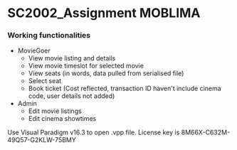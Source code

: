 # SC2002_Assignment MOBLIMA

### Working functionalities
- MovieGoer
  - View movie listing and details
  - View movie timeslot for selected movie
  - View seats (in words, data pulled from serialised file)
  - Select seat
  - Book ticket (Cost reflected, transaction ID haven't include cinema code, user details not added)
- Admin
  - Edit movie listings
  - Edit cinema showtimes

Use Visual Paradigm v16.3 to open .vpp file. License key is 8M66X-C632M-49Q57-G2KLW-75BMY


